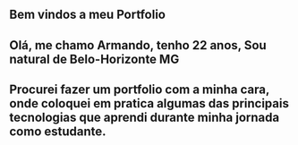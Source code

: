 ## Bem vindos a meu Portfolio

## Olá, me chamo Armando, tenho 22 anos, Sou natural de Belo-Horizonte MG

## Procurei fazer um portfolio com a minha cara, onde coloquei em pratica algumas das principais tecnologias que aprendi durante minha jornada como estudante.


